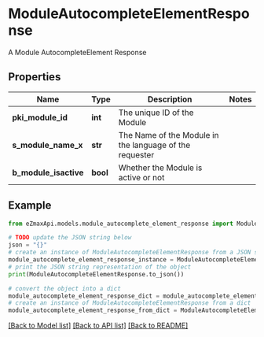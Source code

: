 # ModuleAutocompleteElementResponse

A Module AutocompleteElement Response

## Properties

Name | Type | Description | Notes
------------ | ------------- | ------------- | -------------
**pki_module_id** | **int** | The unique ID of the Module | 
**s_module_name_x** | **str** | The Name of the Module in the language of the requester | 
**b_module_isactive** | **bool** | Whether the Module is active or not | 

## Example

```python
from eZmaxApi.models.module_autocomplete_element_response import ModuleAutocompleteElementResponse

# TODO update the JSON string below
json = "{}"
# create an instance of ModuleAutocompleteElementResponse from a JSON string
module_autocomplete_element_response_instance = ModuleAutocompleteElementResponse.from_json(json)
# print the JSON string representation of the object
print(ModuleAutocompleteElementResponse.to_json())

# convert the object into a dict
module_autocomplete_element_response_dict = module_autocomplete_element_response_instance.to_dict()
# create an instance of ModuleAutocompleteElementResponse from a dict
module_autocomplete_element_response_from_dict = ModuleAutocompleteElementResponse.from_dict(module_autocomplete_element_response_dict)
```
[[Back to Model list]](../README.md#documentation-for-models) [[Back to API list]](../README.md#documentation-for-api-endpoints) [[Back to README]](../README.md)


